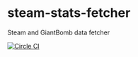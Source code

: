 # steam-stats-fetcher
Steam and GiantBomb data fetcher

[![Circle CI](https://circleci.com/gh/corybuecker/steam-stats-fetcher.svg?style=svg)](https://circleci.com/gh/corybuecker/steam-stats-fetcher)
